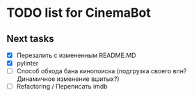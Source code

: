 TODO list for CinemaBot
====

## Next tasks

- [x] Перезалить с измененным README.MD
- [x] pylinter
- [ ] Способ обхода бана кинопоиска (подгрузка своего впн? Динамичное изменение вшитых?)
- [ ] Refactoring / Переписать imdb 
